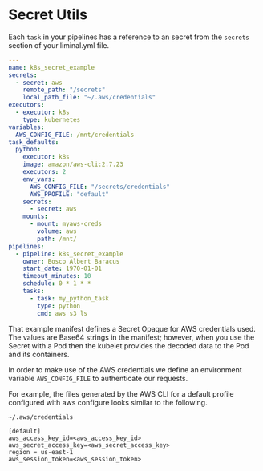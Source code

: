 <!--
Licensed to the Apache Software Foundation (ASF) under one
or more contributor license agreements.  See the NOTICE file
distributed with this work for additional information
regarding copyright ownership.  The ASF licenses this file
to you under the Apache License, Version 2.0 (the
"License"); you may not use this file except in compliance
with the License.  You may obtain a copy of the License at

  http://www.apache.org/licenses/LICENSE-2.0

Unless required by applicable law or agreed to in writing,
software distributed under the License is distributed on an
"AS IS" BASIS, WITHOUT WARRANTIES OR CONDITIONS OF ANY
KIND, either express or implied.  See the License for the
specific language governing permissions and limitations
under the License.
-->

# Secret Utils

Each `task` in your pipelines has a reference to an secret from the `secrets` section of your
liminal.yml file.

```yaml
---
name: k8s_secret_example
secrets:
  - secret: aws
    remote_path: "/secrets"
    local_path_file: "~/.aws/credentials"
executors:
  - executor: k8s
    type: kubernetes
variables:
  AWS_CONFIG_FILE: /mnt/credentials
task_defaults:
  python:
    executor: k8s
    image: amazon/aws-cli:2.7.23
    executors: 2
    env_vars:
      AWS_CONFIG_FILE: "/secrets/credentials"
      AWS_PROFILE: "default"
    secrets:
      - secret: aws
    mounts:
      - mount: myaws-creds
        volume: aws
        path: /mnt/
pipelines:
  - pipeline: k8s_secret_example
    owner: Bosco Albert Baracus
    start_date: 1970-01-01
    timeout_minutes: 10
    schedule: 0 * 1 * *
    tasks:
      - task: my_python_task
        type: python
        cmd: aws s3 ls
```

That example manifest defines a Secret Opaque for AWS credentials used. The values are Base64 strings in the manifest; however, when you use the Secret with a Pod then the kubelet provides the decoded data to the Pod and its containers.

In order to make use of the AWS credentials we define an environment variable `AWS_CONFIG_FILE` to authenticate our requests.

For example, the files generated by the AWS CLI for a default profile configured with aws configure looks similar to the following.

`~/.aws/credentials`
```
[default]
aws_access_key_id=<aws_access_key_id>
aws_secret_access_key=<aws_secret_access_key>
region = us-east-1
aws_session_token=<aws_session_token>
```
